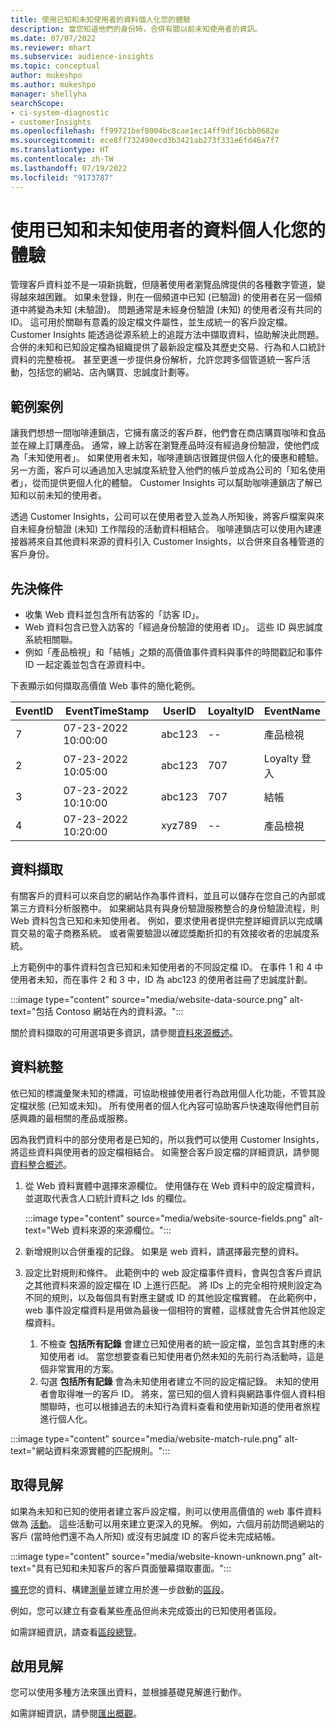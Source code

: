 ```yaml
---
title: 使用已知和未知使用者的資料個人化您的體驗
description: 當您知道他們的身份時，合併有關以前未知使用者的資訊。
ms.date: 07/07/2022
ms.reviewer: mhart
ms.subservice: audience-insights
ms.topic: conceptual
author: mukeshpo
ms.author: mukeshpo
manager: shellyha
searchScope:
- ci-system-diagnostic
- customerInsights
ms.openlocfilehash: ff99721bef0004bc8cae1ec14ff9df16cbb0682e
ms.sourcegitcommit: ece8ff732490ecd3b3421ab273f331e6fd46a7f7
ms.translationtype: HT
ms.contentlocale: zh-TW
ms.lasthandoff: 07/19/2022
ms.locfileid: "9173787"
---
```

# <a name="personalize-your-experiences-with-data-about-known-and-unknown-users"></a>使用已知和未知使用者的資料個人化您的體驗

管理客戶資料並不是一項新挑戰，但隨著使用者瀏覽品牌提供的各種數字管道，變得越來越困難。 如果未登錄，則在一個頻道中已知 (已驗證) 的使用者在另一個頻道中將變為未知 (未驗證)。 問題通常是未經身份驗證 (未知) 的使用者沒有共同的 ID。 這可用於關聯有意義的設定檔文件屬性，並生成統一的客戶設定檔。 Customer Insights 能透過從源系統上的追蹤方法中擷取資料，協助解決此問題。 合併的未知和已知設定檔為組織提供了最新設定檔及其歷史交易、行為和人口統計資料的完整檢視。 甚至更進一步提供身份解析，允許您跨多個管道統一客戶活動，包括您的網站、店內購買、忠誠度計劃等。

## <a name="sample-scenario"></a>範例案例

讓我們想想一間咖啡連鎖店，它擁有廣泛的客戶群，他們會在商店購買咖啡和食品並在線上訂購產品。 通常，線上訪客在瀏覽產品時沒有經過身份驗證，使他們成為「未知使用者」。 如果使用者未知，咖啡連鎖店很難提供個人化的優惠和體驗。 另一方面，客戶可以通過加入忠誠度系統登入他們的帳戶並成為公司的「知名使用者」，從而提供更個人化的體驗。 Customer Insights 可以幫助咖啡連鎖店了解已知和以前未知的使用者。

透過 Customer Insights，公司可以在使用者登入並為人所知後，將客戶檔案與來自未經身份驗證 (未知) 工作階段的活動資料相結合。 咖啡連鎖店可以使用內建連接器將來自其他資料來源的資料引入 Customer Insights，以合併來自各種管道的客戶身份。

## <a name="prerequisites"></a>先決條件

- 收集 Web 資料並包含所有訪客的「訪客 ID」。
- Web 資料包含已登入訪客的「經過身份驗證的使用者 ID」。 這些 ID 與忠誠度系統相關聯。
- 例如「產品檢視」和「結帳」之類的高價值事件資料與事件的時間戳記和事件 ID 一起定義並包含在源資料中。

下表顯示如何擷取高價值 Web 事件的簡化範例。

|EventID|EventTimeStamp|UserID|LoyaltyID|EventName|
|--|--|--|--|--|
|7|07-23-2022 10:00:00|abc123|--|產品檢視|
|2|07-23-2022 10:05:00|abc123|707|Loyalty 登入|
|3|07-23-2022 10:10:00|abc123|707|結帳|
|4|07-23-2022 10:20:00|xyz789|--|產品檢視|

## <a name="data-ingestion"></a>資料擷取

有關客戶的資料可以來自您的網站作為事件資料，並且可以儲存在您自己的內部或第三方資料分析服務中。 如果網站具有與身份驗證服務整合的身份驗證流程，則 Web 資料包含已知和未知使用者。 例如，要求使用者提供完整詳細資訊以完成購買交易的電子商務系統。 或者需要驗證以確認獎勵折扣的有效接收者的忠誠度系統。

上方範例中的事件資料包含已知和未知使用者的不同設定檔 ID。 在事件 1 和 4 中使用者未知，而在事件 2 和 3 中，ID 為 abc123 的使用者註冊了忠誠度計劃。

:::image type="content" source="media/website-data-source.png" alt-text="包括 Contoso 網站在內的資料源。":::

關於資料擷取的可用選項更多資訊，請參閱[資料來源概述](data-sources.md)。

## <a name="data-unification"></a>資料統整

依已知的標識彙聚未知的標識，可協助根據使用者行為啟用個人化功能，不管其設定檔狀態 (已知或未知)。 所有使用者的個人化內容可協助客戶快速取得他們目前感興趣的最相關的產品或服務。

因為我們資料中的部分使用者是已知的，所以我們可以使用 Customer Insights，將這些資料與使用者的設定檔相結合。 如需整合客戶設定檔的詳細資訊，請參閱[資料整合概述](data-unification.md)。

1. 從 Web 資料實體中選擇來源欄位。 使用儲存在 Web 資料中的設定檔資料，並選取代表含人口統計資料之 Ids 的欄位。

   :::image type="content" source="media/website-source-fields.png" alt-text="Web 資料來源的來源欄位。":::

1. 新增規則以合併重複的記錄。 如果是 web 資料，請選擇最完整的資料。

1. 設定比對規則和條件。 此範例中的 web 設定檔事件資料，會與包含客戶資訊之其他資料來源的設定檔在 ID 上進行匹配。 將 IDs 上的完全相符規則設定為不同的規則，以及每個具有對應主鍵或 ID 的其他設定檔實體。 在此範例中，web 事件設定檔資料是用做為最後一個相符的實體，這樣就會先合併其他設定檔資料。
   1. 不檢查 **包括所有記錄** 會建立已知使用者的統一設定檔，並包含其對應的未知使用者 id。 當您想要查看已知使用者仍然未知的先前行為活動時，這是個非常實用的方案。
   1. 勾選 **包括所有記錄** 會為未知使用者建立不同的設定檔記錄。 未知的使用者會取得唯一的客戶 ID。 將來，當已知的個人資料與網路事件個人資料相關聯時，也可以根據過去的未知行為資料查看和使用新知道的使用者旅程進行個人化。

:::image type="content" source="media/website-match-rule.png" alt-text="網站資料來源實體的匹配規則。":::

## <a name="get-insights"></a>取得見解

如果為未知和已知的使用者建立客戶設定檔，則可以使用高價值的 web 事件資料做為 [活動](activities.md)。 這些活動可以用來建立更深入的見解。 例如，六個月前訪問過網站的客戶 (當時他們還不為人所知) 或沒有忠誠度 ID 的客戶從未完成結帳。

:::image type="content" source="media/website-known-unknown.png" alt-text="具有已知和未知客戶的客戶頁面螢幕擷取畫面。":::

[擴充](enrichment-hub.md)您的資料、構建[測量](measures.md)並建立用於進一步啟動的[區段](segments.md)。

例如，您可以建立有查看某些產品但尚未完成簽出的已知使用者區段。

如需詳細資訊，請查看[區段總覽](segments.md)。

## <a name="activate-insights"></a>啟用見解

您可以使用多種方法來匯出資料，並根據基礎見解進行動作。

如需詳細資訊，請參閱[匯出概觀](export-destinations.md)。
